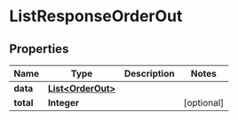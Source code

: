 

# ListResponseOrderOut


## Properties

Name | Type | Description | Notes
------------ | ------------- | ------------- | -------------
**data** | [**List&lt;OrderOut&gt;**](OrderOut.md) |  | 
**total** | **Integer** |  |  [optional]



